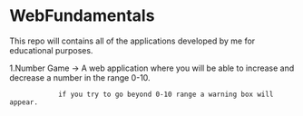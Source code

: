 # WebFundamentals

This repo will contains all of the applications developed by me for educational purposes.



1.Number Game -> A web application where you will be able to increase and decrease a number in the range 0-10.

                if you try to go beyond 0-10 range a warning box will appear.
